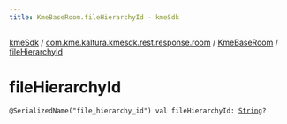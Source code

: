 ```yaml
---
title: KmeBaseRoom.fileHierarchyId - kmeSdk
---
```


[kmeSdk](../../index.html) / [com.kme.kaltura.kmesdk.rest.response.room](../index.html) / [KmeBaseRoom](index.html) / [fileHierarchyId](./file-hierarchy-id.html)

# fileHierarchyId

`@SerializedName("file_hierarchy_id") val fileHierarchyId: `[`String`](https://kotlinlang.org/api/latest/jvm/stdlib/kotlin/-string/index.html)`?`